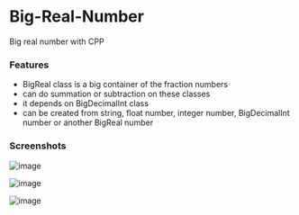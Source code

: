 # Big-Real-Number
 Big real number with CPP

### Features
 * BigReal class is a big container of the fraction numbers
 * can do summation or subtraction on these classes
 * it depends on BigDecimalInt class
 * can be created from string, float number, integer number, BigDecimalInt number or another BigReal number

### Screenshots

![image](https://user-images.githubusercontent.com/101745968/198840665-dfcdb271-3fdd-4c7c-bafd-cd19e8fd6115.png)

![image](https://user-images.githubusercontent.com/101745968/198840673-85d4a02b-965e-4248-b8f7-1e1217dd28fd.png)

![image](https://user-images.githubusercontent.com/101745968/198840700-2aef76c3-48f2-4fe4-b243-082b71d1ad48.png)
